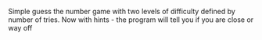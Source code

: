 Simple guess the number game with two levels of difficulty defined by number of tries.
Now with hints - the program will tell you if you are close or way off